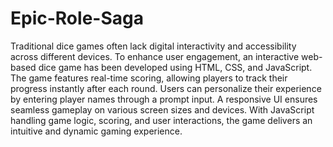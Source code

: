 # Epic-Role-Saga
Traditional dice games often lack digital interactivity and accessibility across different devices. To enhance user engagement, an interactive web-based dice game has been developed using HTML, CSS, and JavaScript. The game features real-time scoring, allowing players to track their progress instantly after each round. Users can personalize their experience by entering player names through a prompt input. A responsive UI ensures seamless gameplay on various screen sizes and devices. With JavaScript handling game logic, scoring, and user interactions, the game delivers an intuitive and dynamic gaming experience.
